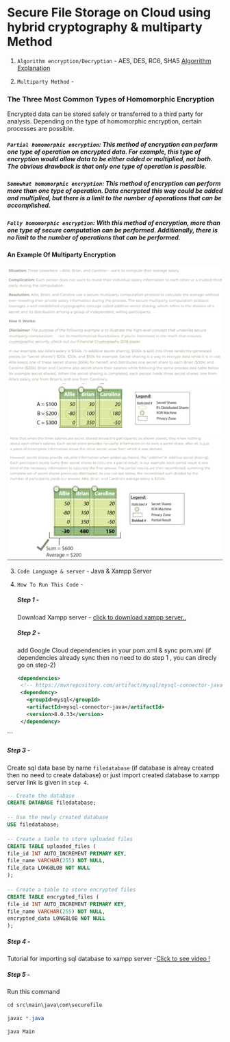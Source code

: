 # Secure File Storage on Cloud using hybrid cryptography & multiparty Method

1. `Algorithm encryption/Decryption` - AES, DES, RC6, SHA5
   [Algorrithm Explanation](https://chat.openai.com/share/d4c200ff-e7d9-451e-aa48-9c005a703ec9)

2. `Multiparty Method` -

### The Three Most Common Types of Homomorphic Encryption

Encrypted data can be stored safely or transferred to a third party for analysis. Depending on the type of homomorphic encryption, certain processes are possible.

##### `Partial homomorphic encryption`: This method of encryption can perform one type of operation on encrypted data. For example, this type of encryption would allow data to be either added or multiplied, not both. The obvious drawback is that only one type of operation is possible.

##### `Somewhat homomorphic encryption`: This method of encryption can perform more than one type of operation. Data encrypted this way could be added and multiplied, but there is a limit to the number of operations that can be accomplished.

##### `Fully homomorphic encryption`: With this method of encryption, more than one type of secure computation can be performed. Additionally, there is no limit to the number of operations that can be performed.

#### An Example Of Multiparty Encryption

![Example](src/main/resources/image/1.png)
![Example](src/main/resources/image/2.png)
![Example](src/main/resources/image/3.png)


3. `Code Language & server` - Java & Xampp Server

4. `How To Run This Code` -

   ##### Step 1 -

   Download Xampp server - [click to download xampp server..](https://www.apachefriends.org/download.html)

   ##### Step 2 -

   add Google Cloud dependencies in your pom.xml & sync pom.xml (if dependencies already sync then no need to do step 1 , you can direcly go on step-2)

   ```xml
   <dependencies>
    <!-- https://mvnrepository.com/artifact/mysql/mysql-connector-java -->
    <dependency>
      <groupId>mysql</groupId>
      <artifactId>mysql-connector-java</artifactId>
      <version>8.0.33</version>
    </dependency>
   ```

  </dependencies>
   ```

##### Step 3 -

Create sql data base by name `filedatabase` (if database is alreay created then no need to create database) 
or
just import created database to xampp server link is given in `step 4`.

```sql
-- Create the database
CREATE DATABASE filedatabase;

-- Use the newly created database
USE filedatabase;

-- Create a table to store uploaded files
CREATE TABLE uploaded_files (
file_id INT AUTO_INCREMENT PRIMARY KEY,
file_name VARCHAR(255) NOT NULL,
file_data LONGBLOB NOT NULL
);

-- Create a table to store encrypted files
CREATE TABLE encrypted_files (
file_id INT AUTO_INCREMENT PRIMARY KEY,
file_name VARCHAR(255) NOT NULL,
encrypted_data LONGBLOB NOT NULL
);
```

##### Step 4 -

Tutorial for importing sql database to xampp server -[Click to see video ! ](https://youtu.be/ug-bj93_S_M?si=t2negUBl3czTE0Ah)

##### Step 5 -

Run this command

```java
cd src\main\java\com\securefile
```

```java
javac *.java
```

```java
java Main
```
